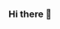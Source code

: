### Hi there 👋

<!--
**Davifs488/Davifs488** is a ✨ _special_ ✨ repository because its `README.md` (this file) appears on your GitHub profile.


<h1 align="center">Oi,Eu👋 sou Davi Ferreira da Silva</h1><h3 align="center">Estudo em evolução em Linguagem C/C++ e Java</h3><p align="left"> <img src="https://komarev.com/ghpvc/?username=davifs488&label=Profile%20views&color=0e75b6&style=flat" alt="davifs488" /> </p>




- 🔭Estou me dedicando em me aprimorar [C / C++ e java](Curso Dio e Workover)

- Estou me aperfeiçoando **C / C++ , Java, MyQSL e Windows**- Procuro resolver os desafios **Exercícios**- Todos meus projeto vão esta [http://github.com/Davifs488](http://github.com/Davifs488)- Estou atualizando minha pagina [http://github.com/Davifs488](http://github.com/Davifs488)



- Pergunte-me 💬 👯🌱📝💻 👨 sobre Ask me about **C / C++ , Java e Windows**





- Contato: **sildv45@gmail.com**- Sobre mim: [https://www.linkedin.com/in/davi-ferreira-da-silva-915a891a4](https://www.linkedin.com/in/davi-ferreira-da-silva-915a891a4)

- ⚡ 📫 📄 Não tenho muitos **Não sou engraçado.**



<h3 align="left">Connect with me:</h3><p align="left">

<a href="https://linkedin.com/in/https://www.linkedin.com/in/davi-ferreira-da-silva-915a891a4" target="blank"><img align="center" src="https://raw.githubusercontent.com/rahuldkjain/github-profile-readme-generator/master/src/images/icons/Social/linked-in-alt.svg" alt="https://www.linkedin.com/in/davi-ferreira-da-silva-915a891a4" height="30" width="40" /></a>
<a href="https://instagram.com/dsjdavi46" target="blank"><img align="center" src="https://raw.githubusercontent.com/rahuldkjain/github-profile-readme-generator/master/src/images/icons/Social/instagram.svg" alt="dsjdavi46" height="30" width="40" /></a></p><h3 align="left">Idiomas e Ferramentas:</h3>



<p align="esquerda"> <a href="https://www.cprogramming.com/" target="_blank" rel="noreferrer"> <img src="https://raw.githubusercontent.com/devicons/devicon/master/icons/c/c-original.svg" alt="c" width="40" height="40"/> </a> <a href="https://www.w3schools.com/cpp/" target="_blank" rel="noreferrer"> <img src="https://raw.githubusercontent.com/devicons/devicon/master/icons/cplusplus/cplusplus-original.svg" alt="cplusplus" width="40" height="40"/> </a> <a href="https://www.w3schools.com/css/" target="_blank" rel="noreferrer"> <img src="https://raw.githubusercontent.com/devicons/devicon/master/icons/css3/css3-original-wordmark.svg" alt="css3" width="40" height="40"/> </a> <a href="https://git-scm.com/" target="_blank" rel="noreferrer"> <img src="https://www.vectorlogo.zone/logos/git-scm/git-scm-icon.svg" alt="git" width="40" height="40"/> </a> <a href="https://www.w3.org/html/" target="_blank" rel="noreferrer"> <img src="https://raw.githubusercontent.com/devicons/devicon/master/icons/html5/html5-original-wordmark.svg" alt="html5" width="40" height="40"/> </a> <a href="https://www.java.com" target="_blank" rel="noreferrer"> <img src="https://raw.githubusercontent.com/devicons/devicon/master/icons/java/java-original.svg" alt="java" width="40" height="40"/> </a> <a href="https://www.mysql.com/" target="_blank" rel="noreferrer"> <img src="https://raw.githubusercontent.com/devicons/devicon/master/icons/mysql/mysql-original-wordmark.svg" alt="mysql" width="40" height="40"/> </a> </p>

<p><img align="left" src="https://github-readme-stats.vercel.app/api/top-langs?username=davifs488&show_icons=true&theme=dracula&locale=en&layout=compact" alt="davifs488" /></p><p>&nbsp;<img align="center" src="https://github-readme-stats.vercel.app/api?username=davifs488&show_icons=true&theme=radical&locale=en" alt="davifs488" />

</p>

<p><img align="center" src="https://github-readme-streak-stats.herokuapp.com/?user=davifs488&theme=dark" alt="davifs488" /></p>
